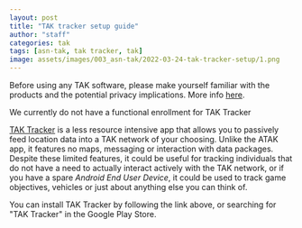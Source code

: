 ```yaml
---
layout: post
title: "TAK tracker setup guide"
author: "staff"
categories: tak
tags: [asn-tak, tak tracker, tak]
image: assets/images/003_asn-tak/2022-03-24-tak-tracker-setup/1.png
---
```


Before using any TAK software, please make yourself familiar with the products and the potential privacy implications. More info [here](/asn-tak-overview).

We currently do not have a functional enrollment for TAK Tracker 

<a href="https://play.google.com/store/apps/details?id=gov.tak.taktracker&hl=en&gl=US" target="_blank">TAK Tracker</a> is a less resource intensive app that allows you to passively feed location data into a TAK network of your choosing.
Unlike the ATAK app, it features no maps, messaging or interaction with data packages.
Despite these limited features, it could be useful for tracking individuals that do not have a need to actually interact actively with the TAK network, or if you have a spare *Android End User Device*, it could be used to track game objectives, vehicles or just about anything else you can think of.

You can install TAK Tracker by following the link above, or searching for "TAK Tracker" in the Google Play Store.

